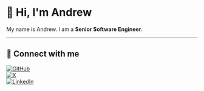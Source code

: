# 👋 Hi, I'm Andrew

My name is Andrew. I am a **Senior Software Engineer**.

---

## 🔗 Connect with me

[![GitHub](https://img.shields.io/badge/GitHub-181717?style=for-the-badge&logo=github&logoColor=white)](https://github.com/your-username)  
[![X](https://img.shields.io/badge/X-1DA1F2?style=for-the-badge&logo=x&logoColor=white)](https://x.com/your-x)  
[![LinkedIn](https://img.shields.io/badge/LinkedIn-0077B5?style=for-the-badge&logo=linkedin&logoColor=white)](https://www.linkedin.com/in/your-linkedin/)
